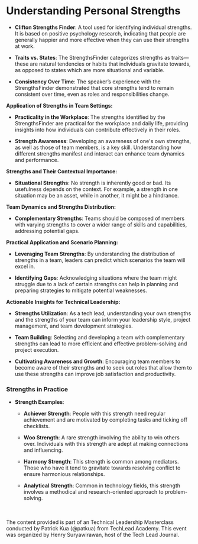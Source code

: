 # **Understanding Personal Strengths**

- **Clifton Strengths Finder**: A tool used for identifying individual strengths. It is based on positive psychology research, indicating that people are generally happier and more effective when they can use their strengths at work.
  
- **Traits vs. States**: The StrengthsFinder categorizes strengths as traits—these are natural tendencies or habits that individuals gravitate towards, as opposed to states which are more situational and variable.

- **Consistency Over Time**: The speaker’s experience with the StrengthsFinder demonstrated that core strengths tend to remain consistent over time, even as roles and responsibilities change.

**Application of Strengths in Team Settings:**

- **Practicality in the Workplace**: The strengths identified by the StrengthsFinder are practical for the workplace and daily life, providing insights into how individuals can contribute effectively in their roles.

- **Strength Awareness**: Developing an awareness of one's own strengths, as well as those of team members, is a key skill. Understanding how different strengths manifest and interact can enhance team dynamics and performance.

**Strengths and Their Contextual Importance:**

- **Situational Strengths**: No strength is inherently good or bad. Its usefulness depends on the context. For example, a strength in one situation may be an asset, while in another, it might be a hindrance.

**Team Dynamics and Strengths Distribution:**

- **Complementary Strengths**: Teams should be composed of members with varying strengths to cover a wider range of skills and capabilities, addressing potential gaps.

**Practical Application and Scenario Planning:**

- **Leveraging Team Strengths**: By understanding the distribution of strengths in a team, leaders can predict which scenarios the team will excel in.

- **Identifying Gaps**: Acknowledging situations where the team might struggle due to a lack of certain strengths can help in planning and preparing strategies to mitigate potential weaknesses.

**Actionable Insights for Technical Leadership:**

- **Strengths Utilization**: As a tech lead, understanding your own strengths and the strengths of your team can inform your leadership style, project management, and team development strategies.

- **Team Building**: Selecting and developing a team with complementary strengths can lead to more efficient and effective problem-solving and project execution.

- **Cultivating Awareness and Growth**: Encouraging team members to become aware of their strengths and to seek out roles that allow them to use these strengths can improve job satisfaction and productivity.


### Strengths in Practice

- **Strength Examples**:

    - **Achiever Strength**: People with this strength need regular achievement and are motivated by completing tasks and ticking off checklists.

    - **Woo Strength**: A rare strength involving the ability to win others over. Individuals with this strength are adept at making connections and influencing.

    - **Harmony Strength**: This strength is common among mediators. Those who have it tend to gravitate towards resolving conflict to ensure harmonious relationships.

    - **Analytical Strength**: Common in technology fields, this strength involves a methodical and research-oriented approach to problem-solving.


<br><br>
The content provided is part of an Technical Leadership Masterclass conducted by Patrick Kua (@patkua) from TechLead Academy. This event was organized by Henry Suryawirawan, host of the Tech Lead Journal.